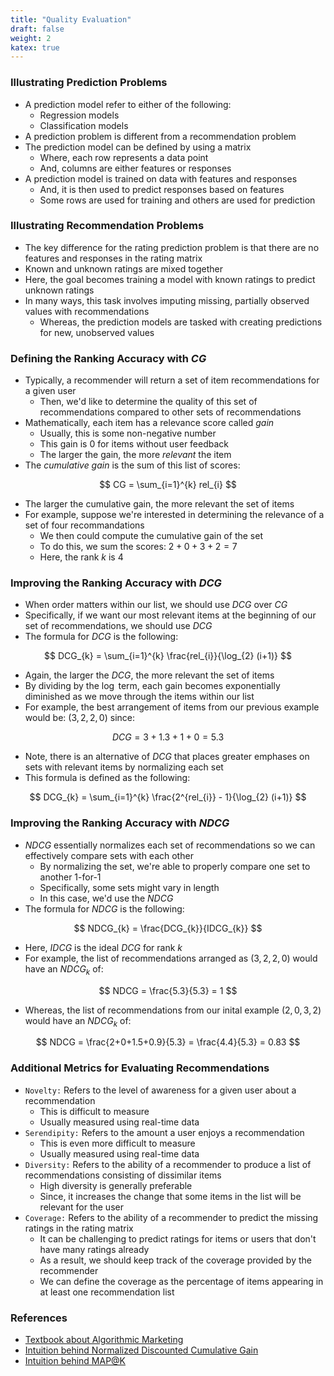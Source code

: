 ```yaml
---
title: "Quality Evaluation"
draft: false
weight: 2
katex: true
---
```


### Illustrating Prediction Problems
- A prediction model refer to either of the following:
    - Regression models
    - Classification models
- A prediction problem is different from a recommendation problem
- The prediction model can be defined by using a matrix
    - Where, each row represents a data point
    - And, columns are either features or responses
- A prediction model is trained on data with features and responses
    - And, it is then used to predict responses based on features
    - Some rows are used for training and others are used for prediction

### Illustrating Recommendation Problems
- The key difference for the rating prediction problem is that there are no features and responses in the rating matrix
- Known and unknown ratings are mixed together
- Here, the goal becomes training a model with known ratings to predict unknown ratings
- In many ways, this task involves imputing missing, partially observed values with recommendations
    - Whereas, the prediction models are tasked with creating predictions for new, unobserved values

### Defining the Ranking Accuracy with $CG$
- Typically, a recommender will return a set of item recommendations for a given user
    - Then, we'd like to determine the quality of this set of recommendations compared to other sets of recommendations
- Mathematically, each item has a relevance score called *gain*
    - Usually, this is some non-negative number
    - This gain is $0$ for items without user feedback
    - The larger the gain, the more *relevant* the item
- The *cumulative gain* is the sum of this list of scores:

$$
CG = \sum_{i=1}^{k} rel_{i}
$$

- The larger the cumulative gain, the more relevant the set of items
- For example, suppose we're interested in determining the relevance of a set of four recommandations
    - We then could compute the cumulative gain of the set
    - To do this, we sum the scores: $2 + 0 + 3 + 2 = 7$
    - Here, the rank $k$ is $4$

### Improving the Ranking Accuracy with $DCG$
- When order matters within our list, we should use $DCG$ over $CG$
- Specifically, if we want our most relevant items at the beginning of our set of recommendations, we should use $DCG$
- The formula for $DCG$ is the following:

$$
DCG_{k} = \sum_{i=1}^{k} \frac{rel_{i}}{\log_{2} (i+1)}
$$

- Again, the larger the $DCG$, the more relevant the set of items
- By dividing by the $\log$ term, each gain becomes exponentially diminished as we move through the items within our list
- For example, the best arrangement of items from our previous example would be: $(3, 2, 2, 0)$ since:

$$
DCG = 3 + 1.3 + 1 + 0 = 5.3
$$

- Note, there is an alternative of $DCG$ that places greater emphases on sets with relevant items by normalizing each set
- This formula is defined as the following:

$$
DCG_{k} = \sum_{i=1}^{k} \frac{2^{rel_{i}} - 1}{\log_{2} (i+1)}
$$

### Improving the Ranking Accuracy with $NDCG$
- $NDCG$ essentially normalizes each set of recommendations so we can effectively compare sets with each other
    - By normalizing the set, we're able to properly compare one set to another $1\text{-for-}1$
    - Specifically, some sets might vary in length
    - In this case, we'd use the $NDCG$
- The formula for $NDCG$ is the following:

$$
NDCG_{k} = \frac{DCG_{k}}{IDCG_{k}}
$$

- Here, $IDCG_{}$ is the ideal $DCG$ for rank $k$
- For example, the list of recommendations arranged as $(3, 2, 2, 0)$ would have an $NDCG_{k}$ of:

$$
NDCG = \frac{5.3}{5.3} = 1
$$

- Whereas, the list of recommendations from our inital example $(2, 0, 3, 2)$ would have an $NDCG_{k}$ of:

$$
NDCG = \frac{2+0+1.5+0.9}{5.3} = \frac{4.4}{5.3} = 0.83
$$

### Additional Metrics for Evaluating Recommendations
- `Novelty:` Refers to the level of awareness for a given user about a recommendation
    - This is difficult to measure
    - Usually measured using real-time data
- `Serendipity:` Refers to the amount a user enjoys a recommendation
    - This is even more difficult to measure
    - Usually measured using real-time data
- `Diversity:` Refers to the ability of a recommender to produce a list of recommendations consisting of dissimilar items
    - High diversity is generally preferable
    - Since, it increases the change that some items in the list will be relevant for the user
- `Coverage:` Refers to the ability of a recommender to predict the missing ratings in the rating matrix
    - It can be challenging to predict ratings for items or users that don't have many ratings already
    - As a result, we should keep track of the coverage provided by the recommender
    - We can define the coverage as the percentage of items appearing in at least one recommendation list

### References
- [Textbook about Algorithmic Marketing](https://algorithmicweb.files.wordpress.com/2018/07/algorithmic-marketing-ai-for-marketing-operations-r1-7g.pdf)
- [Intuition behind Normalized Discounted Cumulative Gain](http://ethen8181.github.io/machine-learning/recsys/2_implicit.html#NDCG)
- [Intuition behind MAP@K](https://makarandtapaswi.wordpress.com/2012/07/02/intuition-behind-average-precision-and-map/)